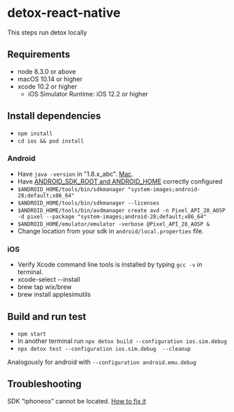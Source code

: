# detox-react-native

This steps run detox locally

## Requirements
- node 8.3.0 or above
- macOS 10.14 or higher
- xcode 10.2 or higher
    - iOS Simulator Runtime: iOS 12.2 or higher

## Install dependencies
- `npm install`
- `cd ios && pod install`

### Android
- Have `java -version` in "1.8.x_abc". [Mac](https://stackoverflow.com/questions/24342886/how-to-install-java-8-on-mac).
- Have [ANDROID_SDK_ROOT and ANDROID_HOME](https://developer.android.com/studio/command-line/variables) correctly configured
- `$ANDROID_HOME/tools/bin/sdkmanager "system-images;android-28;default;x86_64"`
- `$ANDROID_HOME/tools/bin/sdkmanager --licenses`
- `$ANDROID_HOME/tools/bin/avdmanager create avd -n Pixel_API_28_AOSP -d pixel --package "system-images;android-28;default;x86_64"`
- `$ANDROID_HOME/emulator/emulator -verbose @Pixel_API_28_AOSP &`
- Change location from your sdk in `android/local.properties` file.

### iOS
- Verify Xcode command line tools is installed by typing `gcc -v` in terminal.
- xcode-select --install
- brew tap wix/brew
- brew install applesimutils

## Build and run test
- `npm start`
- In another terminal run `npx detox build --configuration ios.sim.debug`
- `npx detox test --configuration ios.sim.debug  --cleanup`

Analogously for android with `--configuration android.emu.debug`

## Troubleshooting
SDK “iphoneos” cannot be located. 
[How to fix it](https://www.ryadel.com/en/xcode-sdk-iphoneos-cannot-be-located-mac-osx-error-fix/)